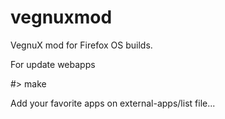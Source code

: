 vegnuxmod
=========

VegnuX mod for Firefox OS builds.

For update webapps

#> make

Add your favorite apps on external-apps/list file...
